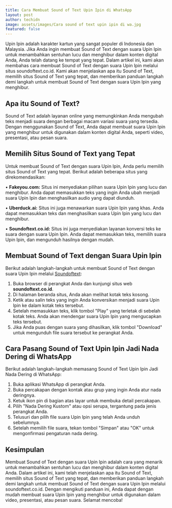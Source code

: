 ```yaml
---
title: Cara Membuat Sound of Text Upin Ipin di WhatsApp
layout: post
author: techidn
image: assets/images/Cara sound of text upin ipin di wa.jpg
featured: false
---
```


Upin Ipin adalah karakter kartun yang sangat populer di Indonesia dan Malaysia. Jika Anda ingin membuat Sound of Text dengan suara Upin Ipin untuk menambahkan sentuhan lucu dan menghibur dalam konten digital Anda, Anda telah datang ke tempat yang tepat. Dalam artikel ini, kami akan membahas cara membuat Sound of Text dengan suara Upin Ipin melalui situs soundoftext.co.id. Kami akan menjelaskan apa itu Sound of Text, memilih situs Sound of Text yang tepat, dan memberikan panduan langkah demi langkah untuk membuat Sound of Text dengan suara Upin Ipin yang menghibur.

## Apa itu Sound of Text?
Sound of Text adalah layanan online yang memungkinkan Anda mengubah teks menjadi suara dengan berbagai macam variasi suara yang tersedia. Dengan menggunakan Sound of Text, Anda dapat membuat suara Upin Ipin yang menghibur untuk digunakan dalam konten digital Anda, seperti video, presentasi, atau pesan suara.

## Memilih Situs Sound of Text yang Tepat
Untuk membuat Sound of Text dengan suara Upin Ipin, Anda perlu memilih situs Sound of Text yang tepat. Berikut adalah beberapa situs yang direkomendasikan:

•	**Fakeyou.com:** Situs ini menyediakan pilihan suara Upin Ipin yang lucu dan menghibur. Anda dapat memasukkan teks yang ingin Anda ubah menjadi suara Upin Ipin dan menghasilkan audio yang dapat diunduh.

•	**Uberduck.ai:** Situs ini juga menawarkan suara Upin Ipin yang khas. Anda dapat memasukkan teks dan menghasilkan suara Upin Ipin yang lucu dan menghibur.

•	**Soundoftext.co.id:** Situs ini juga menyediakan layanan konversi teks ke suara dengan suara Upin Ipin. Anda dapat memasukkan teks, memilih suara Upin Ipin, dan mengunduh hasilnya dengan mudah.

## Membuat Sound of Text dengan Suara Upin Ipin
Berikut adalah langkah-langkah untuk membuat Sound of Text dengan suara Upin Ipin melalui [Soundoftext](soundoftext.co.id):
1.	Buka browser di perangkat Anda dan kunjungi situs web **soundoftext.co.id**.
2.	Di halaman beranda situs, Anda akan melihat kotak teks kosong.
3.	Ketik atau salin teks yang ingin Anda konversikan menjadi suara Upin Ipin ke dalam kotak teks tersebut.
4.	Setelah memasukkan teks, klik tombol "Play" yang terletak di sebelah kotak teks. Anda akan mendengar suara Upin Ipin yang mengucapkan teks tersebut.
5.	Jika Anda puas dengan suara yang dihasilkan, klik tombol "Download" untuk mengunduh file suara tersebut ke perangkat Anda.

## Cara Pasang Sound of Text Upin Ipin Jadi Nada Dering di WhatsApp
Berikut adalah langkah-langkah memasang Sound of Text Upin Ipin Jadi Nada Dering di WhatsApp:
1.	Buka aplikasi WhatsApp di perangkat Anda.
2.	Buka percakapan dengan kontak atau grup yang ingin Anda atur nada deringnya.
3.	Ketuk ikon pin di bagian atas layar untuk membuka detail percakapan.
4.	Pilih "Nada Dering Kustom" atau opsi serupa, tergantung pada jenis perangkat Anda.
5.	Telusuri dan pilih file suara Upin Ipin yang telah Anda unduh sebelumnya.
6.	Setelah memilih file suara, tekan tombol "Simpan" atau "OK" untuk mengonfirmasi pengaturan nada dering.

## Kesimpulan
Membuat Sound of Text dengan suara Upin Ipin adalah cara yang menarik untuk menambahkan sentuhan lucu dan menghibur dalam konten digital Anda. Dalam artikel ini, kami telah menjelaskan apa itu Sound of Text, memilih situs Sound of Text yang tepat, dan memberikan panduan langkah demi langkah untuk membuat Sound of Text dengan suara Upin Ipin melalui soundoftext.co.id. Dengan mengikuti panduan ini, Anda dapat dengan mudah membuat suara Upin Ipin yang menghibur untuk digunakan dalam video, presentasi, atau pesan suara. Selamat mencoba!
